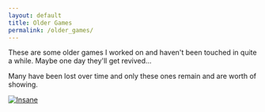```yaml
---
layout: default
title: Older Games
permalink: /older_games/
---
```


These are some older games I worked on and haven't been touched in quite a while. Maybe one day they'll get revived...

Many have been lost over time and only these ones remain and are worth of showing.

[![Insane](../../assets/images/older_games/insane.png)](/older_games/insane)